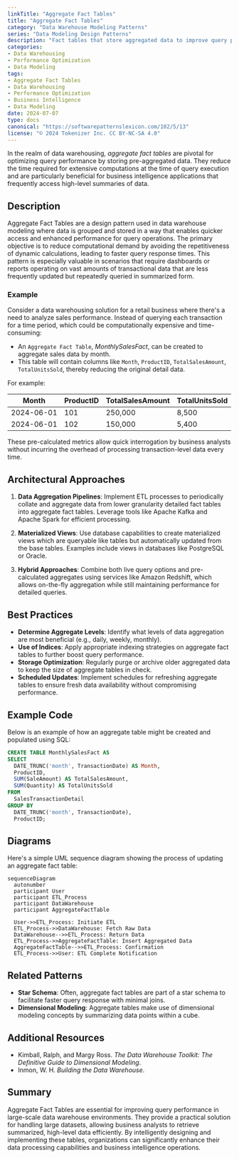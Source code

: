 ```yaml
---
linkTitle: "Aggregate Fact Tables"
title: "Aggregate Fact Tables"
category: "Data Warehouse Modeling Patterns"
series: "Data Modeling Design Patterns"
description: "Fact tables that store aggregated data to improve query performance."
categories:
- Data Warehousing
- Performance Optimization
- Data Modeling
tags:
- Aggregate Fact Tables
- Data Warehousing
- Performance Optimization
- Business Intelligence
- Data Modeling
date: 2024-07-07
type: docs
canonical: "https://softwarepatternslexicon.com/102/5/13"
license: "© 2024 Tokenizer Inc. CC BY-NC-SA 4.0"
---
```



In the realm of data warehousing, *aggregate fact tables* are pivotal for optimizing query performance by storing pre-aggregated data. They reduce the time required for extensive computations at the time of query execution and are particularly beneficial for business intelligence applications that frequently access high-level summaries of data.

## Description

Aggregate Fact Tables are a design pattern used in data warehouse modeling where data is grouped and stored in a way that enables quicker access and enhanced performance for query operations. The primary objective is to reduce computational demand by avoiding the repetitiveness of dynamic calculations, leading to faster query response times. This pattern is especially valuable in scenarios that require dashboards or reports operating on vast amounts of transactional data that are less frequently updated but repeatedly queried in summarized form.

### Example

Consider a data warehousing solution for a retail business where there's a need to analyze sales performance. Instead of querying each transaction for a time period, which could be computationally expensive and time-consuming:

- An `Aggregate Fact Table`, *MonthlySalesFact*, can be created to aggregate sales data by month.
- This table will contain columns like `Month`, `ProductID`, `TotalSalesAmount`, `TotalUnitsSold`, thereby reducing the original detail data.
  
For example:

| Month      | ProductID | TotalSalesAmount | TotalUnitsSold |
|------------|-----------|------------------|----------------|
| 2024-06-01 | 101       | 250,000          | 8,500          |
| 2024-06-01 | 102       | 150,000          | 5,400          |

These pre-calculated metrics allow quick interrogation by business analysts without incurring the overhead of processing transaction-level data every time.

## Architectural Approaches

1. **Data Aggregation Pipelines**: Implement ETL processes to periodically collate and aggregate data from lower granularity detailed fact tables into aggregate fact tables. Leverage tools like Apache Kafka and Apache Spark for efficient processing.

2. **Materialized Views**: Use database capabilities to create materialized views which are queryable like tables but automatically updated from the base tables. Examples include views in databases like PostgreSQL or Oracle.

3. **Hybrid Approaches**: Combine both live query options and pre-calculated aggregates using services like Amazon Redshift, which allows on-the-fly aggregation while still maintaining performance for detailed queries.

## Best Practices

- **Determine Aggregate Levels**: Identify what levels of data aggregation are most beneficial (e.g., daily, weekly, monthly).
- **Use of Indices**: Apply appropriate indexing strategies on aggregate fact tables to further boost query performance.
- **Storage Optimization**: Regularly purge or archive older aggregated data to keep the size of aggregate tables in check.
- **Scheduled Updates**: Implement schedules for refreshing aggregate tables to ensure fresh data availability without compromising performance.

## Example Code

Below is an example of how an aggregate table might be created and populated using SQL:

```sql
CREATE TABLE MonthlySalesFact AS
SELECT
  DATE_TRUNC('month', TransactionDate) AS Month,
  ProductID,
  SUM(SaleAmount) AS TotalSalesAmount,
  SUM(Quantity) AS TotalUnitsSold
FROM
  SalesTransactionDetail
GROUP BY
  DATE_TRUNC('month', TransactionDate),
  ProductID;
```

## Diagrams

Here's a simple UML sequence diagram showing the process of updating an aggregate fact table:

```mermaid
sequenceDiagram
  autonumber
  participant User
  participant ETL_Process
  participant DataWarehouse
  participant AggregateFactTable

  User->>ETL_Process: Initiate ETL
  ETL_Process->>DataWarehouse: Fetch Raw Data
  DataWarehouse-->>ETL_Process: Return Data
  ETL_Process->>AggregateFactTable: Insert Aggregated Data
  AggregateFactTable-->>ETL_Process: Confirmation
  ETL_Process->>User: ETL Complete Notification
```

## Related Patterns

- **Star Schema**: Often, aggregate fact tables are part of a star schema to facilitate faster query response with minimal joins.
- **Dimensional Modeling**: Aggregate tables make use of dimensional modeling concepts by summarizing data points within a cube.

## Additional Resources

- Kimball, Ralph, and Margy Ross. *The Data Warehouse Toolkit: The Definitive Guide to Dimensional Modeling*.
- Inmon, W. H. *Building the Data Warehouse*.

## Summary

Aggregate Fact Tables are essential for improving query performance in large-scale data warehouse environments. They provide a practical solution for handling large datasets, allowing business analysts to retrieve summarized, high-level data efficiently. By intelligently designing and implementing these tables, organizations can significantly enhance their data processing capabilities and business intelligence operations.
